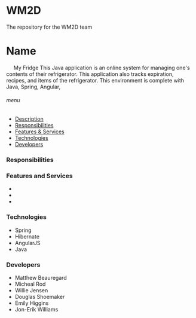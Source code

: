 # WM2D
The repository for the WM2D team


# Name 
&nbsp;&nbsp;&nbsp;&nbsp; My Fridge 
This Java application is an online system for managing one's contents of their refrigerator. This application also tracks expiration, recipes, and items of the refrigerator. This environment is complete with Java, Spring, Angular, 




###### menu
- [Description](#Name)
- [Responsibilities](#responsibilities)
- [Features & Services](#features-and-services)
- [Technologies](#technologies)
- [Developers](#developers)


### Responsibilities



### Features and Services
-
-	
-


### Technologies
- Spring
- Hibernate
- AngularJS
- Java



### Developers

- Matthew Beauregard
- Micheal Rod
- Willie Jensen
- Douglas Shoemaker
- Emily Higgins
- Jon-Erik Williams
